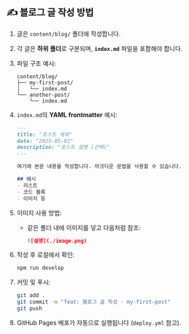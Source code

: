 ## ✍️ 블로그 글 작성 방법

1. 글은 `content/blog/` 폴더에 작성합니다.
2. 각 글은 **하위 폴더**로 구분되며, **`index.md`** 파일을 포함해야 합니다.
3. 파일 구조 예시:
    ```
    content/blog/
    ├── my-first-post/
    │   └── index.md
    └── another-post/
        └── index.md
    ```

4. `index.md`의 **YAML frontmatter** 예시:

    ```markdown
    ---
    title: "포스트 제목"
    date: "2025-05-02"
    description: "포스트 설명 (선택)"
    ---

    여기에 본문 내용을 작성합니다. 마크다운 문법을 사용할 수 있습니다.

    ## 예시
    - 리스트
    - 코드 블록
    - 이미지 등
    ```

5. 이미지 사용 방법:
    - 같은 폴더 내에 이미지를 넣고 다음처럼 참조:
      ```markdown
      ![설명](./image.png)
      ```

6. 작성 후 로컬에서 확인:
    ```bash
    npm run develop
    ```

7. 커밋 및 푸시:
    ```bash
    git add .
    git commit -m "feat: 블로그 글 작성 - my-first-post"
    git push
    ```

8. GitHub Pages 배포가 자동으로 실행됩니다 (`deploy.yml` 참고).
